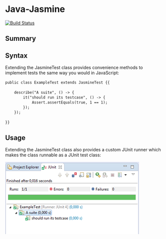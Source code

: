 # Java-Jasmine

[![Build Status](https://travis-ci.org/bvkatwijk/Java-Jasmine.svg?branch=master)](https://travis-ci.org/bvkatwijk/Java-Jasmine)

## Summary

## Syntax

Extending the JasmineTest class provides convenience methods to implement tests the same way you would in JavaScript:

```
public class ExampleTest extends JasmineTest {{

	describe("A suite", () -> {
		it("should run its testcase", () -> {
			Assert.assertEquals(true, 1 == 1);
		});
	});

}}
```

## Usage

Extending the JasmineTest class also provides a custom JUnit runner which makes the class runnable as a JUnit test class:

![Eclipse JUnit Report](./screenshots/example-test-results.png)


